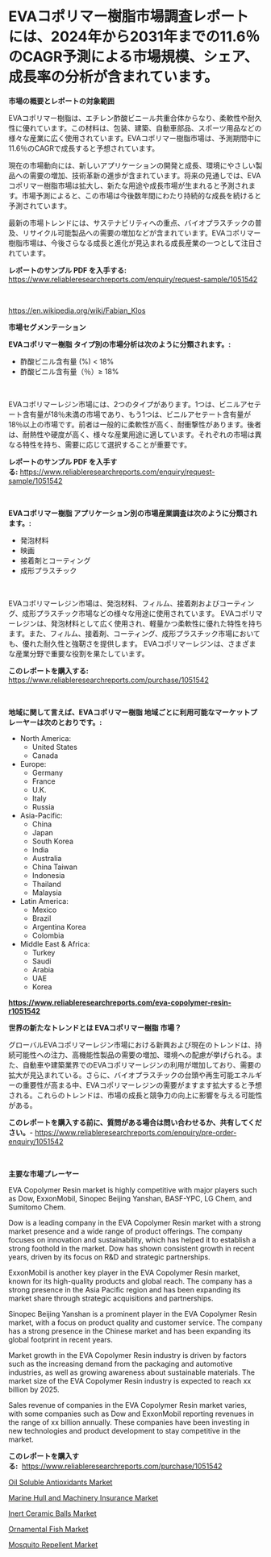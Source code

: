 <p><h1>EVAコポリマー樹脂市場調査レポートには、2024年から2031年までの11.6％のCAGR予測による市場規模、シェア、成長率の分析が含まれています。</h1></p><p><strong>市場の概要とレポートの対象範囲</strong></p>
<p><p>EVAコポリマー樹脂は、エチレン酢酸ビニール共重合体からなり、柔軟性や耐久性に優れています。この材料は、包装、建築、自動車部品、スポーツ用品などの様々な産業に広く使用されています。EVAコポリマー樹脂市場は、予測期間中に11.6％のCAGRで成長すると予想されています。</p><p>現在の市場動向には、新しいアプリケーションの開発と成長、環境にやさしい製品への需要の増加、技術革新の進歩が含まれています。将来の見通しでは、EVAコポリマー樹脂市場は拡大し、新たな用途や成長市場が生まれると予測されます。市場予測によると、この市場は今後数年間にわたり持続的な成長を続けると予測されています。</p><p>最新の市場トレンドには、サステナビリティへの重点、バイオプラスチックの普及、リサイクル可能製品への需要の増加などが含まれています。EVAコポリマー樹脂市場は、今後さらなる成長と進化が見込まれる成長産業の一つとして注目されています。</p></p>
<p><strong>レポートのサンプル PDF を入手する:</strong> <a href="https://www.reliableresearchreports.com/enquiry/request-sample/1051542">https://www.reliableresearchreports.com/enquiry/request-sample/1051542</a></p>
<p>&nbsp;</p>
<p><a href="https://en.wikipedia.org/wiki/Fabian_Klos">https://en.wikipedia.org/wiki/Fabian_Klos</a></p>
<p><strong>市場セグメンテーション</strong></p>
<p><strong>EVAコポリマー樹脂 タイプ別の市場分析は次のように分類されます。:</strong></p>
<p><ul><li>酢酸ビニル含有量 (%) < 18%</li><li>酢酸ビニル含有量（％）≥ 18%</li></ul></p>
<p>&nbsp;</p>
<p><p>EVAコポリマーレジン市場には、2つのタイプがあります。1つは、ビニルアセテート含有量が18％未満の市場であり、もう1つは、ビニルアセテート含有量が18％以上の市場です。前者は一般的に柔軟性が高く、耐衝撃性があります。後者は、耐熱性や硬度が高く、様々な産業用途に適しています。それぞれの市場は異なる特性を持ち、需要に応じて選択することが重要です。</p></p>
<p><strong>レポートのサンプル PDF を入手する:</strong>&nbsp;<a href="https://www.reliableresearchreports.com/enquiry/request-sample/1051542">https://www.reliableresearchreports.com/enquiry/request-sample/1051542</a></p>
<p>&nbsp;</p>
<p><strong> EVAコポリマー樹脂 アプリケーション別の市場産業調査は次のように分類されます。:</strong></p>
<p><ul><li>発泡材料</li><li>映画</li><li>接着剤とコーティング</li><li>成形プラスチック</li></ul></p>
<p>&nbsp;</p>
<p><p>EVAコポリマーレジン市場は、発泡材料、フィルム、接着剤およびコーティング、成形プラスチック市場などの様々な用途に使用されています。 EVAコポリマーレジンは、発泡材料として広く使用され、軽量かつ柔軟性に優れた特性を持ちます。また、フィルム、接着剤、コーティング、成形プラスチック市場においても、優れた耐久性と強靭さを提供します。 EVAコポリマーレジンは、さまざまな産業分野で重要な役割を果たしています。</p></p>
<p><strong>このレポートを購入する:</strong>&nbsp; <a href="https://www.reliableresearchreports.com/purchase/1051542">https://www.reliableresearchreports.com/purchase/1051542</a></p>
<p>&nbsp;</p>
<p><strong>地域に関して言えば、EVAコポリマー樹脂 地域ごとに利用可能なマーケットプレーヤーは次のとおりです。:</strong></p>
<p><ul>
    <li>
        North America:
        <ul>
            <li>United States</li>
            <li>Canada</li>
        </ul>
    </li>
    <li>
        Europe:
        <ul>
            <li>Germany</li>
            <li>France</li>
            <li>U.K.</li>
            <li>Italy</li>
            <li>Russia</li>
        </ul>
    </li>
    <li>
        Asia-Pacific:
        <ul>
            <li>China</li>
            <li>Japan</li>
            <li>South Korea</li>
            <li>India</li>
            <li>Australia</li>
            <li>China Taiwan</li>
            <li>Indonesia</li>
            <li>Thailand</li>
            <li>Malaysia</li>
        </ul>
    </li>
    <li>
        Latin America:
        <ul>
            <li>Mexico</li>
            <li>Brazil</li>
            <li>Argentina Korea</li>
            <li>Colombia</li>
        </ul>
    </li>
    <li>
        Middle East & Africa:
        <ul>
            <li>Turkey</li>
            <li>Saudi</li>
            <li>Arabia</li>
            <li>UAE</li>
            <li>Korea</li>
        </ul>
    </li>
    </ul></p>
<p><strong><a href="https://www.reliableresearchreports.com/eva-copolymer-resin-r1051542">https://www.reliableresearchreports.com/eva-copolymer-resin-r1051542</a></strong>&nbsp;</p>
<p><strong>世界の新たなトレンドとは EVAコポリマー樹脂 市場？</strong></p>
<p><p>グローバルEVAコポリマーレジン市場における新興および現在のトレンドは、持続可能性への注力、高機能性製品の需要の増加、環境への配慮が挙げられる。また、自動車や建築業界でのEVAコポリマーレジンの利用が増加しており、需要の拡大が見込まれている。さらに、バイオプラスチックの台頭や再生可能エネルギーの重要性が高まる中、EVAコポリマーレジンの需要がますます拡大すると予想される。これらのトレンドは、市場の成長と競争力の向上に影響を与える可能性がある。</p></p>
<p><strong>このレポートを購入する前に、質問がある場合は問い合わせるか、共有してください。</strong>- <a href="https://www.reliableresearchreports.com/enquiry/pre-order-enquiry/1051542">https://www.reliableresearchreports.com/enquiry/pre-order-enquiry/1051542</a></p>
<p>&nbsp;</p>
<p><strong>主要な市場プレーヤー</strong></p>
<p><p>EVA Copolymer Resin market is highly competitive with major players such as Dow, ExxonMobil, Sinopec Beijing Yanshan, BASF-YPC, LG Chem, and Sumitomo Chem. </p><p>Dow is a leading company in the EVA Copolymer Resin market with a strong market presence and a wide range of product offerings. The company focuses on innovation and sustainability, which has helped it to establish a strong foothold in the market. Dow has shown consistent growth in recent years, driven by its focus on R&D and strategic partnerships. </p><p>ExxonMobil is another key player in the EVA Copolymer Resin market, known for its high-quality products and global reach. The company has a strong presence in the Asia Pacific region and has been expanding its market share through strategic acquisitions and partnerships.</p><p>Sinopec Beijing Yanshan is a prominent player in the EVA Copolymer Resin market, with a focus on product quality and customer service. The company has a strong presence in the Chinese market and has been expanding its global footprint in recent years.</p><p>Market growth in the EVA Copolymer Resin industry is driven by factors such as the increasing demand from the packaging and automotive industries, as well as growing awareness about sustainable materials. The market size of the EVA Copolymer Resin industry is expected to reach xx billion by 2025.</p><p>Sales revenue of companies in the EVA Copolymer Resin market varies, with some companies such as Dow and ExxonMobil reporting revenues in the range of xx billion annually. These companies have been investing in new technologies and product development to stay competitive in the market.</p></p>
<p><strong>このレポートを購入する:</strong>&nbsp;&nbsp;<a href="https://www.reliableresearchreports.com/purchase/1051542">https://www.reliableresearchreports.com/purchase/1051542</a></p>
<p><p><a href="https://github.com/janetchuadff364/Market-Research-Report-List-1/blob/main/oil-soluble-antioxidants-market.md">Oil Soluble Antioxidants Market</a></p><p><a href="https://issuu.com/reportprime-2/docs/marine-hull-and-machinery-insurance-market-size-20">Marine Hull and Machinery Insurance Market</a></p><p><a href="https://github.com/nicoletavirag/Market-Research-Report-List-4/blob/main/inert-ceramic-balls-market.md">Inert Ceramic Balls Market</a></p><p><a href="https://medium.com/@colin.burgess8756/ornamental-fish-market-a-global-and-regional-analysis-2024-2031-6f880be62815">Ornamental Fish Market</a></p><p><a href="https://medium.com/@max.sanderson5645/mosquito-repellent-market-size-share-analysis-growth-trends-forecasts-2024-2031-a7928b6b15ec">Mosquito Repellent Market</a></p></p>